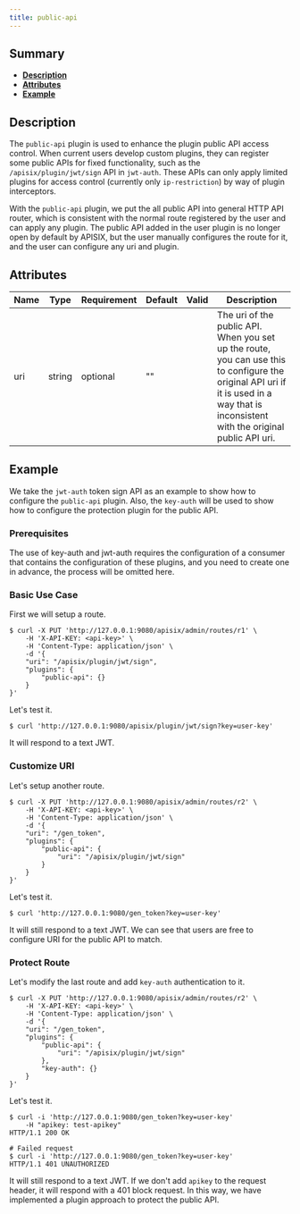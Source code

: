 ```yaml
---
title: public-api
---
```


<!--
#
# Licensed to the Apache Software Foundation (ASF) under one or more
# contributor license agreements.  See the NOTICE file distributed with
# this work for additional information regarding copyright ownership.
# The ASF licenses this file to You under the Apache License, Version 2.0
# (the "License"); you may not use this file except in compliance with
# the License.  You may obtain a copy of the License at
#
#     http://www.apache.org/licenses/LICENSE-2.0
#
# Unless required by applicable law or agreed to in writing, software
# distributed under the License is distributed on an "AS IS" BASIS,
# WITHOUT WARRANTIES OR CONDITIONS OF ANY KIND, either express or implied.
# See the License for the specific language governing permissions and
# limitations under the License.
#
-->

## Summary

- [**Description**](#description)
- [**Attributes**](#attributes)
- [**Example**](#example)

## Description

The `public-api` plugin is used to enhance the plugin public API access control.
When current users develop custom plugins, they can register some public APIs for fixed functionality, such as the `/apisix/plugin/jwt/sign` API in `jwt-auth`. These APIs can only apply limited plugins for access control (currently only `ip-restriction`) by way of plugin interceptors.

With the `public-api` plugin, we put the all public API into general HTTP API router, which is consistent with the normal route registered by the user and can apply any plugin. The public API added in the user plugin is no longer open by default by APISIX, but the user manually configures the route for it, and the user can configure any uri and plugin.

## Attributes

| Name | Type | Requirement | Default | Valid | Description |
| -- | -- | -- | -- | -- | -- |
| uri | string | optional | "" |   | The uri of the public API. When you set up the route, you can use this to configure the original API uri if it is used in a way that is inconsistent with the original public API uri. |

## Example

We take the `jwt-auth` token sign API as an example to show how to configure the `public-api` plugin. Also, the `key-auth` will be used to show how to configure the protection plugin for the public API.

### Prerequisites

The use of key-auth and jwt-auth requires the configuration of a consumer that contains the configuration of these plugins, and you need to create one in advance, the process will be omitted here.

### Basic Use Case

First we will setup a route.

```shell
$ curl -X PUT 'http://127.0.0.1:9080/apisix/admin/routes/r1' \
    -H 'X-API-KEY: <api-key>' \
    -H 'Content-Type: application/json' \
    -d '{
    "uri": "/apisix/plugin/jwt/sign",
    "plugins": {
        "public-api": {}
    }
}'
```

Let's test it.

```shell
$ curl 'http://127.0.0.1:9080/apisix/plugin/jwt/sign?key=user-key'
```

It will respond to a text JWT.

### Customize URI

Let's setup another route.

```shell
$ curl -X PUT 'http://127.0.0.1:9080/apisix/admin/routes/r2' \
    -H 'X-API-KEY: <api-key>' \
    -H 'Content-Type: application/json' \
    -d '{
    "uri": "/gen_token",
    "plugins": {
        "public-api": {
            "uri": "/apisix/plugin/jwt/sign"
        }
    }
}'
```

Let's test it.

```shell
$ curl 'http://127.0.0.1:9080/gen_token?key=user-key'
```

It will still respond to a text JWT. We can see that users are free to configure URI for the public API to match.

### Protect Route

Let's modify the last route and add `key-auth` authentication to it.

```shell
$ curl -X PUT 'http://127.0.0.1:9080/apisix/admin/routes/r2' \
    -H 'X-API-KEY: <api-key>' \
    -H 'Content-Type: application/json' \
    -d '{
    "uri": "/gen_token",
    "plugins": {
        "public-api": {
            "uri": "/apisix/plugin/jwt/sign"
        },
        "key-auth": {}
    }
}'
```

Let's test it.

```shell
$ curl -i 'http://127.0.0.1:9080/gen_token?key=user-key'
    -H "apikey: test-apikey"
HTTP/1.1 200 OK

# Failed request
$ curl -i 'http://127.0.0.1:9080/gen_token?key=user-key'
HTTP/1.1 401 UNAUTHORIZED
```

It will still respond to a text JWT. If we don't add `apikey` to the request header, it will respond with a 401 block request. In this way, we have implemented a plugin approach to protect the public API.

